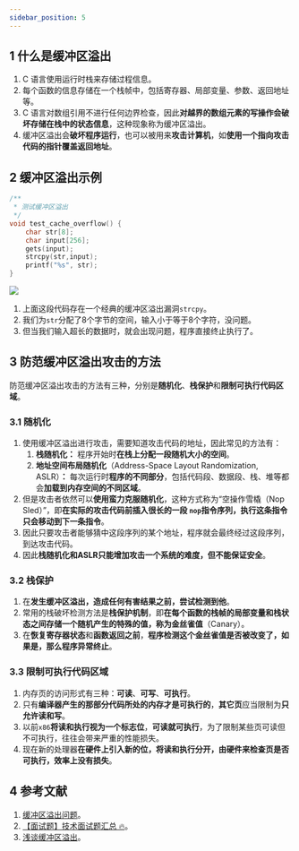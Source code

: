 ```yaml
---
sidebar_position: 5
---
```


## 1 什么是缓冲区溢出

1. C 语言使用运行时栈来存储过程信息。
2. 每个函数的信息存储在一个栈帧中，包括寄存器、局部变量、参数、返回地址等。
3. C 语言对数组引用不进行任何边界检查，因此**对越界的数组元素的写操作会破坏存储在栈中的状态信息**，这种现象称为缓冲区溢出。
4. 缓冲区溢出会**破坏程序运行**，也可以被用来**攻击计算机**，如**使用一个指向攻击代码的指针覆盖返回地址**。

## 2 缓冲区溢出示例

```c++
/**
 * 测试缓冲区溢出
 */
void test_cache_overflow() {
    char str[8];
    char input[256];
    gets(input);
    strcpy(str,input);
    printf("%s", str);
}
```

![](https://notebook.grayson.top/media/202105/2021-05-24_163746.png)

1. 上面这段代码存在一个经典的缓冲区溢出漏洞`strcpy`。
2. 我们为`str`分配了8个字节的空间，输入小于等于8个字符，没问题。
3. 但当我们输入超长的数据时，就会出现问题，程序直接终止执行了。

## 3 防范缓冲区溢出攻击的方法

防范缓冲区溢出攻击的方法有三种，分别是**随机化**、**栈保护**和**限制可执行代码区域**。

### 3.1 随机化

1. 使用缓冲区溢出进行攻击，需要知道攻击代码的地址，因此常见的方法有：
   1. **栈随机化：** 程序开始时**在栈上分配一段随机大小的空间**。
   2. **地址空间布局随机化**（Address-Space Layout Randomization, ASLR）**：** 每次运行时**程序的不同部分**，包括代码段、数据段、栈、堆等都会**加载到内存空间的不同区域**。
2. 但是攻击者依然可以**使用蛮力克服随机化**，这种方式称为“空操作雪橇（Nop Sled）”，即**在实际的攻击代码前插入很长的一段 `nop`指令序列，执行这条指令只会移动到下一条指令**。
3. 因此只要攻击者能够猜中这段序列的某个地址，程序就会最终经过这段序列，到达攻击代码。
4. 因此**栈随机化和ASLR只能增加攻击一个系统的难度，但不能保证安全**。

### 3.2 栈保护

1. 在**发生缓冲区溢出，造成任何有害结果之前，尝试检测到他**。
2. 常用的栈破坏检测方法是**栈保护机制**，即**在每个函数的栈帧的局部变量和栈状态之间存储一个随机产生的特殊的值，称为金丝雀值**（Canary）。
3. 在**恢复寄存器状态**和**函数返回之前**，**程序检测这个金丝雀值是否被改变了，如果是，那么程序异常终止**。

### 3.3 限制可执行代码区域

1. 内存页的访问形式有三种：**可读**、**可写**、**可执行**。
2. 只有**编译器产生的那部分代码所处的内存才是可执行的**，**其它页**应当限制为**只允许读和写**。
3. 以前`x86`**将读和执行视为一个标志位**，**可读就可执行**，为了限制某些页可读但不可执行，往往会带来严重的性能损失。
4. 现在新的处理器**在硬件上引入新的位，将读和执行分开，由硬件来检查页是否可执行，效率上没有损失**。

## 4 参考文献

1. [缓冲区溢出问题](https://github.com/wolverinn/Waking-Up/blob/master/Operating%20Systems.md#%E7%BC%93%E5%86%B2%E5%8C%BA%E6%BA%A2%E5%87%BA%E9%97%AE%E9%A2%98)。
2. [【面试题】技术面试题汇总 🔥](https://imageslr.com/2020/07/08/tech-interview.html)。
3. [浅谈缓冲区溢出](https://zhuanlan.zhihu.com/p/21924662)。
